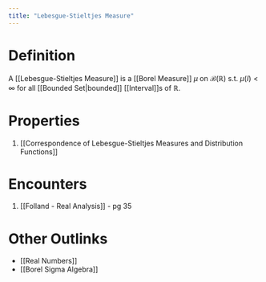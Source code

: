 ```yaml
---
title: "Lebesgue-Stieltjes Measure"
---
```


# Definition
A [[Lebesgue-Stieltjes Measure]] is a [[Borel Measure]] $\mu$ on $\mathcal{B}(\mathbb{R})$ s.t. $\mu(I) < \infty$ for all [[Bounded Set|bounded]] [[Interval]]s of $\mathbb{R}$.

# Properties
1. [[Correspondence of Lebesgue-Stieltjes Measures and Distribution Functions]]

# Encounters
1. [[Folland - Real Analysis]] - pg 35

# Other Outlinks
- [[Real Numbers]]
- [[Borel Sigma Algebra]]